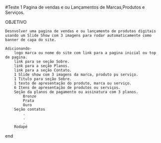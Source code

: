 #Teste 1 Pagina de vendas e ou Lançamentos de Marcas,Produtos e Serviços.

OBJETIVO

    Desnvolver uma pagina de vendas e ou lançamento de produtos digitais
    usando um Slide Show com 3 imagens para rodar automaticamente como banner de capa do site.

    Adicionando-
        logo marca ou nome do site com link para a pagina inicial ou top de pagina.
        link para se seção Sobre.
        link para a seção Planos.
        link para a seção Contato.
        1 Slide show com 3 imagens da marca, produto pu serviço.
        1 Titulo para seção Sobre.
        1 texto de apresentação do produto, marca ou serviço.
        6 Itens de apresentação de produtos ou serviços.
        Seção da planos de pagamento ou assinatura com 3 planos.
            Bronze
            Prata
            Ouro
        Seção contatos
            .
            .
            .
        Rodapé

end